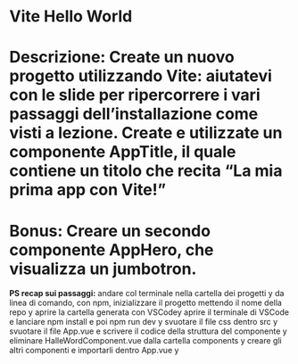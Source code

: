 **Vite Hello World**
===
**Descrizione:**
Create un nuovo progetto utilizzando Vite: aiutatevi con le slide per ripercorrere i vari passaggi dell’installazione come visti a lezione.
Create e utilizzate un componente AppTitle, il quale contiene un titolo che recita “La mia prima app con Vite!”
===
**Bonus:**
Creare un secondo componente AppHero, che visualizza un jumbotron.
===
**PS recap sui passaggi:**
andare col terminale nella cartella dei progetti y
da linea di comando, con npm, inizializzare il progetto mettendo il nome della repo y
aprire la cartella generata con VSCodey 
aprire il terminale di VSCode e lanciare npm install e poi npm run dev y
svuotare il file css dentro src y
svuotare il file App.vue e scrivere il codice della struttura del componente y 
eliminare HalleWordComponent.vue dalla cartella components y
creare gli altri componenti e importarli dentro App.vue y